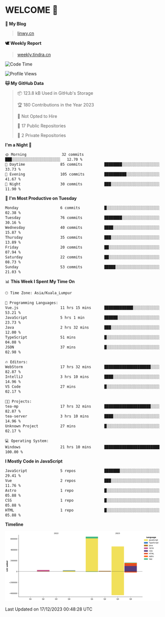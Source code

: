# WELCOME 👋

**🐶 My Blog**
> [linwy.cn](linwy.cn)

**🕊️ Weekly Report**
> [weekly.tindra.cn](weekly.tindra.cn)
<!--START_SECTION:waka-->
![Code Time](http://img.shields.io/badge/Code%20Time-692%20hrs%206%20mins-blue)

![Profile Views](http://img.shields.io/badge/Profile%20Views-41-blue)

**🐱 My GitHub Data** 

> 📦 123.8 kB Used in GitHub's Storage 
 > 
> 🏆 180 Contributions in the Year 2023
 > 
> 🚫 Not Opted to Hire
 > 
> 📜 17 Public Repositories 
 > 
> 🔑 2 Private Repositories 
 > 
**I'm a Night 🦉** 

```text
🌞 Morning                32 commits          ███░░░░░░░░░░░░░░░░░░░░░░   12.70 % 
🌆 Daytime                85 commits          ████████░░░░░░░░░░░░░░░░░   33.73 % 
🌃 Evening                105 commits         ██████████░░░░░░░░░░░░░░░   41.67 % 
🌙 Night                  30 commits          ███░░░░░░░░░░░░░░░░░░░░░░   11.90 % 
```
📅 **I'm Most Productive on Tuesday** 

```text
Monday                   6 commits           █░░░░░░░░░░░░░░░░░░░░░░░░   02.38 % 
Tuesday                  76 commits          ████████░░░░░░░░░░░░░░░░░   30.16 % 
Wednesday                40 commits          ████░░░░░░░░░░░░░░░░░░░░░   15.87 % 
Thursday                 35 commits          ███░░░░░░░░░░░░░░░░░░░░░░   13.89 % 
Friday                   20 commits          ██░░░░░░░░░░░░░░░░░░░░░░░   07.94 % 
Saturday                 22 commits          ██░░░░░░░░░░░░░░░░░░░░░░░   08.73 % 
Sunday                   53 commits          █████░░░░░░░░░░░░░░░░░░░░   21.03 % 
```


📊 **This Week I Spent My Time On** 

```text
🕑︎ Time Zone: Asia/Kuala_Lumpur

💬 Programming Languages: 
Vue.js                   11 hrs 15 mins      █████████████░░░░░░░░░░░░   53.21 % 
JavaScript               5 hrs 1 min         ██████░░░░░░░░░░░░░░░░░░░   23.73 % 
Java                     2 hrs 32 mins       ███░░░░░░░░░░░░░░░░░░░░░░   12.00 % 
TypeScript               51 mins             █░░░░░░░░░░░░░░░░░░░░░░░░   04.08 % 
JSON                     37 mins             █░░░░░░░░░░░░░░░░░░░░░░░░   02.98 % 

🔥 Editors: 
WebStorm                 17 hrs 32 mins      █████████████████████░░░░   82.87 % 
IntelliJ                 3 hrs 10 mins       ████░░░░░░░░░░░░░░░░░░░░░   14.96 % 
VS Code                  27 mins             █░░░░░░░░░░░░░░░░░░░░░░░░   02.17 % 

🐱‍💻 Projects: 
tea-mp                   17 hrs 32 mins      █████████████████████░░░░   82.87 % 
tea-server               3 hrs 10 mins       ████░░░░░░░░░░░░░░░░░░░░░   14.96 % 
Unknown Project          27 mins             █░░░░░░░░░░░░░░░░░░░░░░░░   02.17 % 

💻 Operating System: 
Windows                  21 hrs 10 mins      █████████████████████████   100.00 % 
```

**I Mostly Code in JavaScript** 

```text
JavaScript               5 repos             ███████░░░░░░░░░░░░░░░░░░   29.41 % 
Vue                      2 repos             ███░░░░░░░░░░░░░░░░░░░░░░   11.76 % 
Astro                    1 repo              █░░░░░░░░░░░░░░░░░░░░░░░░   05.88 % 
CSS                      1 repo              █░░░░░░░░░░░░░░░░░░░░░░░░   05.88 % 
HTML                     1 repo              █░░░░░░░░░░░░░░░░░░░░░░░░   05.88 % 
```



**Timeline**

![Lines of Code chart](https://raw.githubusercontent.com/rieraa/rieraa/main/assets/bar_graph.png)


 Last Updated on 17/12/2023 00:48:28 UTC
<!--END_SECTION:waka-->
